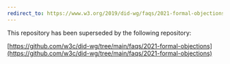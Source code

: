```yaml
---
redirect_to: https://www.w3.org/2019/did-wg/faqs/2021-formal-objections/
---
```


This repository has been superseded by the following repository:

[https://github.com/w3c/did-wg/tree/main/faqs/2021-formal-objections](https://github.com/w3c/did-wg/tree/main/faqs/2021-formal-objections)

